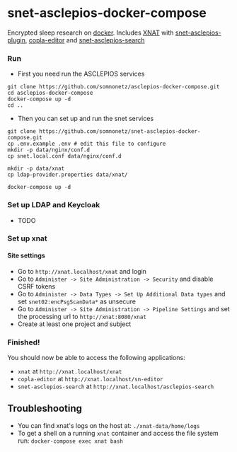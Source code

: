 # snet-asclepios-docker-compose

Encrypted sleep research on [docker](https://www.docker.com/). Includes [XNAT](https://xnat.org/) with [snet-asclepios-plugin](https://github.com/somnonetz/snet-asclepios-plugin), [copla-editor](https://github.com/somnonetz/copla-editor) and [snet-asclepios-search](https://github.com/somnonetz/snet-asclepios-search)

### Run

* First you need run the ASCLEPIOS services

```command
git clone https://github.com/somnonetz/asclepios-docker-compose.git
cd asclepios-docker-compose
docker-compose up -d
cd ..
```

* Then you can set up and run the snet services 

```command
git clone https://github.com/somnonetz/snet-asclepios-docker-compose.git
cp .env.example .env # edit this file to configure
mkdir -p data/nginx/conf.d
cp snet.local.conf data/nginx/conf.d

mkdir -p data/xnat
cp ldap-provider.properties data/xnat/

docker-compose up -d
```

### Set up LDAP and Keycloak

* TODO

### Set up xnat

#### Site settings

* Go to `http://xnat.localhost/xnat` and login
* Go to `Administer -> Site Administration -> Security` and disable CSRF tokens
* Go to `Administer -> Data Types -> Set Up Additional Data types` and set `snet02:encPsgScanData*` as unsecure
* Go to `Administer -> Site Administration -> Pipeline Settings` and set the processing url to `http://xnat:8080/xnat`
* Create at least one project and subject

### Finished!

You should now be able to access the following applications:

* `xnat` at `http://xnat.localhost/xnat`
* `copla-editor` at `http://xnat.localhost/sn-editor`
* `snet-asclepios-search` at `http://xnat.localhost/asclepios-search`

## Troubleshooting

* You can find xnat's logs on the host at: `./xnat-data/home/logs`
* To get a shell on a running `xnat` container and access the file system run: `docker-compose exec xnat bash`

